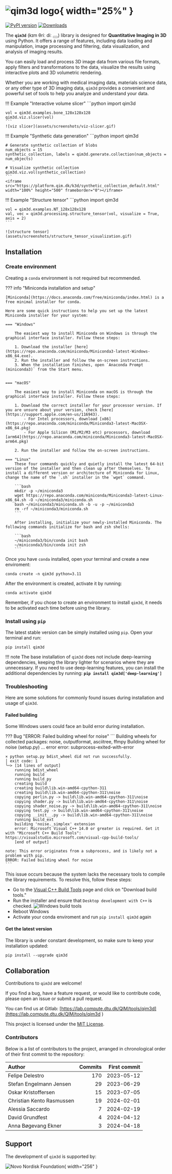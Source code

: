 <link rel="stylesheet" href="https://cdnjs.cloudflare.com/ajax/libs/font-awesome/6.0.0-beta3/css/all.min.css">

<audio id="audio" src="assets/qim3d.mp3"></audio>

<script>
document.addEventListener("DOMContentLoaded", function() {
  const audio = document.getElementById("audio");
  const playButton = document.getElementById("playButton");

  playButton.addEventListener("click", function() {
    const icon = playButton.querySelector("i");
    if (audio.paused) {
      audio.play();
      icon.classList.remove("fa-circle-play");
      icon.classList.add("fa-circle-pause");
    } else {
      audio.pause();
      icon.classList.remove("fa-circle-pause");
      icon.classList.add("fa-circle-play");
    }
  });

  audio.addEventListener("ended", function() {
    const icon = playButton.querySelector("i");
    icon.classList.remove("fa-circle-pause");
    icon.classList.add("fa-circle-play");
  });
});
</script>

# ![qim3d logo](assets/qim3d-logo.svg){ width="25%" }

[![PyPI version](https://badge.fury.io/py/qim3d.svg)](https://badge.fury.io/py/qim3d)
[![Downloads](https://static.pepy.tech/badge/qim3d)](https://pepy.tech/project/qim3d)

The **`qim3d`** (kɪm θriː diː <button id="playButton"><i class="fa-regular fa-circle-play"></i></button>)  library is designed for **Quantitative Imaging in 3D** using Python. It offers a range of features, including data loading and manipulation, image processing and filtering, data visualization, and analysis of imaging results.

You can easily load and process 3D image data from various file formats, apply filters and transformations to the data, visualize the results using interactive plots and 3D volumetric rendering.

Whether you are working with medical imaging data, materials science data, or any other type of 3D imaging data, `qim3d` provides a convenient and powerful set of tools to help you analyze and understand your data.

!!! Example "Interactive volume slicer"
    ```python
    import qim3d

    vol = qim3d.examples.bone_128x128x128
    qim3d.viz.slicer(vol)
    ```
    ![viz slicer](assets/screenshots/viz-slicer.gif)

!!! Example "Synthetic data generation"
    ```python
    import qim3d

    # Generate synthetic collection of blobs
    num_objects = 15
    synthetic_collection, labels = qim3d.generate.collection(num_objects = num_objects)

    # Visualize synthetic collection
    qim3d.viz.vol(synthetic_collection)
    ```
    <iframe src="https://platform.qim.dk/k3d/synthetic_collection_default.html" width="100%" height="500" frameborder="0"></iframe>

!!! Example "Structure tensor"
    ```python
    import qim3d

    vol = qim3d.examples.NT_128x128x128
    val, vec = qim3d.processing.structure_tensor(vol, visualize = True, axis = 2)
    ```

    ![structure tensor](assets/screenshots/structure_tensor_visualization.gif)

## Installation

### Create environment

Creating a `conda` environment is not required but recommended.

??? info "Miniconda installation and setup"

    [Miniconda](https://docs.anaconda.com/free/miniconda/index.html) is a free minimal installer for conda. 

    Here are some quick instructions to help you set up the latest Miniconda installer for your system: 

    === "Windows"

        The easiest way to install Miniconda on Windows is through the graphical interface installer. Follow these steps:

        1. Download the installer [here](https://repo.anaconda.com/miniconda/Miniconda3-latest-Windows-x86_64.exe).
        2. Run the installer and follow the on-screen instructions.
        3. When the installation finishes, open `Anaconda Prompt (miniconda3)` from the Start menu.
        
    
    === "macOS"
 
        The easiest way to install Miniconda on macOS is through the graphical interface installer. Follow these steps:

        1. Download the correct installer for your processor version. If you are unsure about your version, check [here](https://support.apple.com/en-us/116943).
            - For Intel processors, download [x86](https://repo.anaconda.com/miniconda/Miniconda3-latest-MacOSX-x86_64.pkg)
            - For Apple Silicon (M1/M2/M3 etc) processors, download [arm64](https://repo.anaconda.com/miniconda/Miniconda3-latest-MacOSX-arm64.pkg)

        2. Run the installer and follow the on-screen instructions.
        
    === "Linux"
        These four commands quickly and quietly install the latest 64-bit version of the installer and then clean up after themselves. To install a different version or architecture of Miniconda for Linux, change the name of the `.sh` installer in the `wget` command.

        ```bash
        mkdir -p ~/miniconda3
        wget https://repo.anaconda.com/miniconda/Miniconda3-latest-Linux-x86_64.sh -O ~/miniconda3/miniconda.sh
        bash ~/miniconda3/miniconda.sh -b -u -p ~/miniconda3
        rm -rf ~/miniconda3/miniconda.sh
        ```

        After installing, initialize your newly-installed Miniconda. The following commands initialize for bash and zsh shells:

        ```bash
        ~/miniconda3/bin/conda init bash
        ~/miniconda3/bin/conda init zsh
        ```
Once you have `conda` installed, open your terminal and create a new enviroment:

    conda create -n qim3d python=3.11

After the environment is created, activate it by running:

    conda activate qim3d

Remember, if you chose to create an environment to install `qim3d`, it needs to be activated each time before using the library.

### Install using `pip`

The latest stable version can be simply installed using `pip`. Open your terminal and run:

    pip install qim3d

!!! note
    The base installation of `qim3d` does not include deep-learning dependencies, keeping the library lighter for scenarios where they are unnecessary. If you need to use deep-learning features, you can install the additional dependencies by running: **`pip install qim3d['deep-learning']`**

### Troubleshooting

Here are some solutions for commonly found issues during installation and usage of `qim3d`.

#### Failed building

Some Windows users could face an build error during installation.

??? Bug "ERROR: Failed building wheel for noise"
    ```
    Building wheels for collected packages: noise, outputformat, asciitree, ffmpy
    Building wheel for noise (setup.py) ... error
    error: subprocess-exited-with-error

    × python setup.py bdist_wheel did not run successfully.
    │ exit code: 1
    ╰─> [14 lines of output]
        running bdist_wheel
        running build
        running build_py
        creating build
        creating build\lib.win-amd64-cpython-311
        creating build\lib.win-amd64-cpython-311\noise
        copying perlin.py -> build\lib.win-amd64-cpython-311\noise
        copying shader.py -> build\lib.win-amd64-cpython-311\noise
        copying shader_noise.py -> build\lib.win-amd64-cpython-311\noise
        copying test.py -> build\lib.win-amd64-cpython-311\noise
        copying __init__.py -> build\lib.win-amd64-cpython-311\noise
        running build_ext
        building 'noise._simplex' extension
        error: Microsoft Visual C++ 14.0 or greater is required. Get it with "Microsoft C++ Build Tools": https://visualstudio.microsoft.com/visual-cpp-build-tools/
        [end of output]

    note: This error originates from a subprocess, and is likely not a problem with pip.
    ERROR: Failed building wheel for noise
    ```

This issue occurs because the system lacks the necessary tools to compile the library requirements. To resolve this, follow these steps:

- Go to the [Visual C++ Build Tools](https://visualstudio.microsoft.com/visual-cpp-build-tools/) page and click on "Download build tools."
- Run the installer and ensure that `Desktop development with C++` is checked. ![Windows build tools](assets/screenshots/Troubleshooting-Windows_build_tools.png)
- Reboot Windows
- Activate your conda enviroment and run `pip install qim3d` again

#### Get the latest version

The library is under constant development, so make sure to keep your installation updated:

    pip install --upgrade qim3d

## Collaboration

Contributions to `qim3d` are welcome!

If you find a bug, have a feature request, or would like to contribute code, please open an issue or submit a pull request.

You can find us at Gitlab:
[https://lab.compute.dtu.dk/QIM/tools/qim3d](https://lab.compute.dtu.dk/QIM/tools/qim3d
)

This project is licensed under the [MIT License](https://lab.compute.dtu.dk/QIM/tools/qim3d/-/blob/main/LICENSE).

### Contributors

Below is a list of contributors to the project, arranged in chronological order of their first commit to the repository:

| Author                    |   Commits | First commit |
|:--------------------------|----------:|-------------:|
| Felipe Delestro           |       170 | 2023-05-12   |
| Stefan Engelmann Jensen   |        29 | 2023-06-29   |
| Oskar Kristoffersen       |        15 | 2023-07-05   |
| Christian Kento Rasmussen |        19 | 2024-02-01   |
| Alessia Saccardo          |         7 | 2024-02-19   |
| David Grundfest           |         4 | 2024-04-12   |
| Anna Bøgevang Ekner       |         3 | 2024-04-18   |

## Support

The development of `qim3d` is supported by:

![Novo Nordisk Foundation](https://novonordiskfonden.dk//app/uploads/NNF-INT_logo_tagline_blue_RGB_solid.png){ width="256" }
